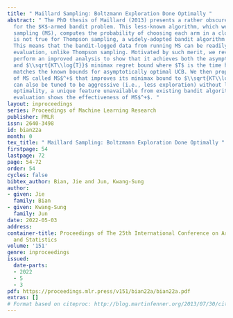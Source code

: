```yaml
---
title: " Maillard Sampling: Boltzmann Exploration Done Optimally "
abstract: " The PhD thesis of Maillard (2013) presents a rather obscure algorithm
  for the $K$-armed bandit problem. This less-known algorithm, which we call Maillard
  sampling (MS), computes the probability of choosing each arm in a closed form, which
  is not true for Thompson sampling, a widely-adopted bandit algorithm in the industry.
  This means that the bandit-logged data from running MS can be readily used for counterfactual
  evaluation, unlike Thompson sampling. Motivated by such merit, we revisit MS and
  perform an improved analysis to show that it achieves both the asymptotical optimality
  and $\\sqrt{KT\\log{T}}$ minimax regret bound where $T$ is the time horizon, which
  matches the known bounds for asymptotically optimal UCB. We then propose a variant
  of MS called MS$^+$ that improves its minimax bound to $\\sqrt{KT\\log{K}}$. MS$^+$
  can also be tuned to be aggressive (i.e., less exploration) without losing the asymptotic
  optimality, a unique feature unavailable from existing bandit algorithms. Our numerical
  evaluation shows the effectiveness of MS$^+$. "
layout: inproceedings
series: Proceedings of Machine Learning Research
publisher: PMLR
issn: 2640-3498
id: bian22a
month: 0
tex_title: " Maillard Sampling: Boltzmann Exploration Done Optimally "
firstpage: 54
lastpage: 72
page: 54-72
order: 54
cycles: false
bibtex_author: Bian, Jie and Jun, Kwang-Sung
author:
- given: Jie
  family: Bian
- given: Kwang-Sung
  family: Jun
date: 2022-05-03
address:
container-title: Proceedings of The 25th International Conference on Artificial Intelligence
  and Statistics
volume: '151'
genre: inproceedings
issued:
  date-parts:
  - 2022
  - 5
  - 3
pdf: https://proceedings.mlr.press/v151/bian22a/bian22a.pdf
extras: []
# Format based on citeproc: http://blog.martinfenner.org/2013/07/30/citeproc-yaml-for-bibliographies/
---
```

